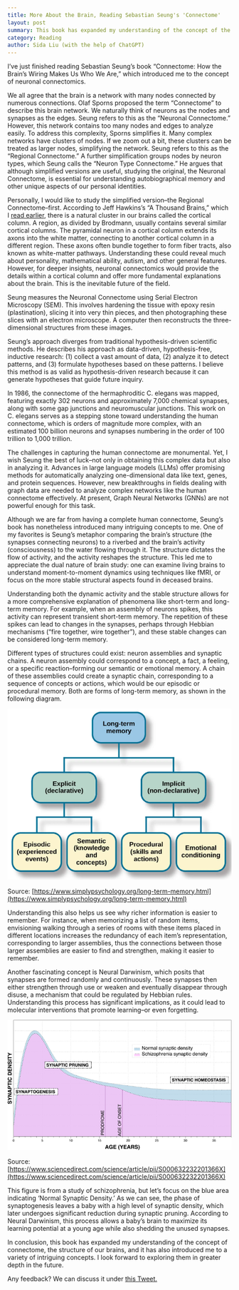 ```yaml
---
title: More About the Brain, Reading Sebastian Seung's 'Connectome'
layout: post
summary: This book has expanded my understanding of the concept of the connectome, the structure of our brains, and it has also introduced me to a variety of intriguing concepts.
category: Reading
author: Sida Liu (with the help of ChatGPT)
---
```

I’ve just finished reading Sebastian Seung’s book “Connectome: How the Brain’s Wiring Makes Us Who We Are,” which introduced me to the concept of neuronal connectomics.

We all agree that the brain is a network with many nodes connected by numerous connections. Olaf Sporns proposed the term “Connectome” to describe this brain network. We naturally think of neurons as the nodes and synapses as the edges. Seung refers to this as the “Neuronal Connectome.” However, this network contains too many nodes and edges to analyze easily. To address this complexity, Sporns simplifies it. Many complex networks have clusters of nodes. If we zoom out a bit, these clusters can be treated as larger nodes, simplifying the network. Seung refers to this as the “Regional Connectome.” A further simplification groups nodes by neuron types, which Seung calls the “Neuron Type Connectome.” He argues that although simplified versions are useful, studying the original, the Neuronal Connectome, is essential for understanding autobiographical memory and other unique aspects of our personal identities.

Personally, I would like to study the simplified version–the Regional Connectome–first. According to Jeff Hawkins’s “A Thousand Brains,” which I [read earlier](https://liusida.github.io/reading/2023/05/15/Hawkins-Thousand-Brains-book/), there is a natural cluster in our brains called the cortical column. A region, as divided by Brodmann, usually contains several similar cortical columns. The pyramidal neuron in a cortical column extends its axons into the white matter, connecting to another cortical column in a different region. These axons often bundle together to form fiber tracts, also known as white-matter pathways. Understanding these could reveal much about personality, mathematical ability, autism, and other general features. However, for deeper insights, neuronal connectomics would provide the details within a cortical column and offer more fundamental explanations about the brain. This is the inevitable future of the field.

Seung measures the Neuronal Connectome using Serial Electron Microscopy (SEM). This involves hardening the tissue with epoxy resin (plastination), slicing it into very thin pieces, and then photographing these slices with an electron microscope. A computer then reconstructs the three-dimensional structures from these images.

Seung’s approach diverges from traditional hypothesis-driven scientific methods. He describes his approach as data-driven, hypothesis-free, inductive research: (1) collect a vast amount of data, (2) analyze it to detect patterns, and (3) formulate hypotheses based on these patterns. I believe this method is as valid as hypothesis-driven research because it can generate hypotheses that guide future inquiry.

In 1986, the connectome of the hermaphroditic C. elegans was mapped, featuring exactly 302 neurons and approximately 7,000 chemical synapses, along with some gap junctions and neuromuscular junctions. This work on C. elegans serves as a stepping stone toward understanding the human connectome, which is orders of magnitude more complex, with an estimated 100 billion neurons and synapses numbering in the order of 100 trillion to 1,000 trillion.

The challenges in capturing the human connectome are monumental. Yet, I wish Seung the best of luck–not only in obtaining this complex data but also in analyzing it. Advances in large language models (LLMs) offer promising methods for automatically analyzing one-dimensional data like text, genes, and protein sequences. However, new breakthroughs in fields dealing with graph data are needed to analyze complex networks like the human connectome effectively. At present, Graph Neural Networks (GNNs) are not powerful enough for this task.

Although we are far from having a complete human connectome, Seung’s book has nonetheless introduced many intriguing concepts to me. One of my favorites is Seung’s metaphor comparing the brain’s structure (the synapses connecting neurons) to a riverbed and the brain’s activity (consciousness) to the water flowing through it. The structure dictates the flow of activity, and the activity reshapes the structure. This led me to appreciate the dual nature of brain study: one can examine living brains to understand moment-to-moment dynamics using techniques like fMRI, or focus on the more stable structural aspects found in deceased brains.

Understanding both the dynamic activity and the stable structure allows for a more comprehensive explanation of phenomena like short-term and long-term memory. For example, when an assembly of neurons spikes, this activity can represent transient short-term memory. The repetition of these spikes can lead to changes in the synapses, perhaps through Hebbian mechanisms (“fire together, wire together”), and these stable changes can be considered long-term memory.

Different types of structures could exist: neuron assemblies and synaptic chains. A neuron assembly could correspond to a concept, a fact, a feeling, or a specific reaction–forming our semantic or emotional memory. A chain of these assemblies could create a synaptic chain, corresponding to a sequence of concepts or actions, which would be our episodic or procedural memory. Both are forms of long-term memory, as shown in the following diagram.

![Long-term Memory](/assets/images/2023-09-03-long-term-memory.png)

Source: [https://www.simplypsychology.org/long-term-memory.html](https://www.simplypsychology.org/long-term-memory.html)

Understanding this also helps us see why richer information is easier to remember. For instance, when memorizing a list of random items, envisioning walking through a series of rooms with these items placed in different locations increases the redundancy of each item’s representation, corresponding to larger assemblies, thus the connections between those larger assemblies are easier to find and strengthen, making it easier to remember.

Another fascinating concept is Neural Darwinism, which posits that synapses are formed randomly and continuously. These synapses then either strengthen through use or weaken and eventually disappear through disuse, a mechanism that could be regulated by Hebbian rules. Understanding this process has significant implications, as it could lead to molecular interventions that promote learning–or even forgetting.

![Synaptic Density](/assets/images/2023-09-03-synaptic-density.png)

Source: [https://www.sciencedirect.com/science/article/pii/S000632232201366X](https://www.sciencedirect.com/science/article/pii/S000632232201366X)

This figure is from a study of schizophrenia, but let’s focus on the blue area indicating ‘Normal Synaptic Density.’ As we can see, the phase of synaptogenesis leaves a baby with a high level of synaptic density, which later undergoes significant reduction during synaptic pruning. According to Neural Darwinism, this process allows a baby’s brain to maximize its learning potential at a young age while also shedding the unused synapses.

In conclusion, this book has expanded my understanding of the concept of connectome, the structure of our brains, and it has also introduced me to a variety of intriguing concepts. I look forward to exploring them in greater depth in the future.


Any feedback? We can discuss it under [this Tweet. <i class="fab fa-twitter"></i>](https://twitter.com/liusida2007/status/1658114711605354499)